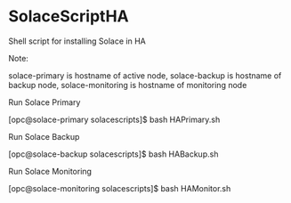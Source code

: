 # SolaceScriptHA

Shell script for installing Solace in HA

Note:

solace-primary is hostname of active node, solace-backup is hostname of backup node, solace-monitoring is hostname of monitoring node

Run Solace Primary

[opc@solace-primary solacescripts]$ bash HAPrimary.sh

Run Solace Backup

[opc@solace-backup solacescripts]$ bash HABackup.sh

Run Solace Monitoring

[opc@solace-monitoring solacescripts]$ bash HAMonitor.sh
